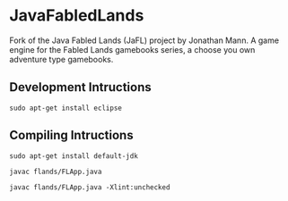 # JavaFabledLands
Fork of the Java Fabled Lands (JaFL) project by Jonathan Mann. A game engine for the Fabled Lands gamebooks series, a choose you own adventure type gamebooks.

## Development Intructions

`sudo apt-get install eclipse`


## Compiling Intructions

`sudo apt-get install default-jdk`

`javac flands/FLApp.java`

`javac flands/FLApp.java -Xlint:unchecked`


